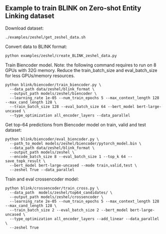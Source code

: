 ## Example to train BLINK on Zero-shot Entity Linking dataset

Download dataset:

    ./examples/zeshel/get_zeshel_data.sh
 
Convert data to BLINK format:

    python examples/zeshel/create_BLINK_zeshel_data.py

Train Biencoder model. Note: the following command requires to run on 8 GPUs with 32G memory. Reduce the train_batch_size and eval_batch_size for less GPUs/memory resources.

    python blink/biencoder/train_biencoder.py \
      --data_path data/zeshel/blink_format \
      --output_path models/zeshel/biencoder \  
      --learning_rate 1e-05 --num_train_epochs 5 --max_context_length 128 --max_cand_length 128 \
      --train_batch_size 128 --eval_batch_size 64 --bert_model bert-large-uncased \
      --type_optimization all_encoder_layers --data_parallel

Get top-64 predictions from Biencoder model on train, valid and test dataset:

    python blink/biencoder/eval_biencoder.py \
      --path_to_model models/zeshel/biencoder/pytorch_model.bin \
      --data_path data/zeshel/blink_format \
      --output_path models/zeshel \
      --encode_batch_size 8 --eval_batch_size 1 --top_k 64 --save_topk_result \
      --bert_model bert-large-uncased --mode train,valid,test \
      --zeshel True --data_parallel

Train and eval crossencoder model:

    python blink/crossencoder/train_cross.py \
      --data_path  models/zeshel/top64_candidates/ \
      --output_path models/zeshel/crossencoder \
      --learning_rate 2e-05 --num_train_epochs 5 --max_context_length 128 --max_cand_length 128 \
      --train_batch_size 2 --eval_batch_size 2 --bert_model bert-large-uncased \
      --type_optimization all_encoder_layers --add_linear --data_parallel \
      --zeshel True

